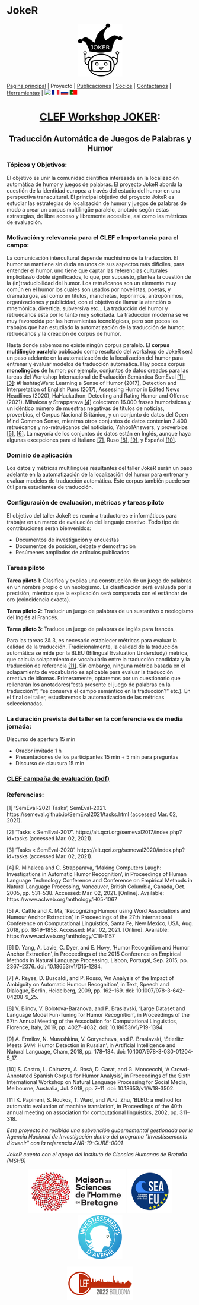 # JokeR
  <p align="center">
  <img src="../img/Joker.png" width="120" height="142">
  </p>

[Pagina principal](index) | Proyecto | [Publicaciones](publications) | [Socios](partners) | [Contáctanos](contact) | [Herramientas](tools) | [<img src="../img/drapeau EN.png" width="20">](https://lepocci.github.io/joker-/EN/index) [<img src="../img/drapeau FR.png" width="20">](https://lepocci.github.io/joker-/FR/index)  [<img src="../img/drapeau RU.png" width="20">](https://lepocci.github.io/joker-/RU/index)  [<img src="../img/drapeau PT.png" width="20">](https://lepocci.github.io/joker-/PT/index)
<br>
  <h1 align="center"><a href="https://lepocci.github.io/joker-/EN">CLEF Workshop JOKER</a>:</h1>
  <h2 align="center">Traducción Automática de Juegos de Palabras y Humor</h2>

  <h3>Tópicos y Objetivos:</h3>
  
  El objetivo es unir la comunidad científica interesada en la localización automática de humor y juegos de palabras. El proyecto JokeR aborda la cuestión de la identidad europea a través del estudio del humor en una perspectiva transcultural. El principal objetivo del proyecto JokeR es estudiar las estrategias de localización de humor y juegos de palabras de modo a crear un corpus multilingüe paralelo, anotado según estas estrategias, de libre acceso y libremente accesible, así como las métricas de evaluación.

  <h3>Motivación y relevancia para el CLEF e Importancia para el campo:</h3> 

  La comunicación intercultural depende muchísimo de la traducción. El humor se mantiene sin duda en unos de sus aspectos más difíciles, para entender el humor, uno tiene que captar las referencias culturales implícitas/o doble significados, lo que, por supuesto, plantea la cuestión de la (in)traducibilidad del humor. Los retruécanos son un elemento muy común en el humor los cuales son usados por novelistas, poetas, y dramaturgos, así como en títulos, manchetas, topónimos, antropónimos, organizaciones y publicidad, con el objetivo de llamar la atención o mnemónica, divertida, subversiva etc...  La traducción del humor y retruécanos esta por lo tanto muy solicitada. La traducción moderna se ve muy favorecida por las herramientas tecnológicas, pero son pocos los trabajos que han estudiado la automatización de la traducción de humor, retruécanos y la creación de corpus de humor.

  Hasta donde sabemos no existe ningún corpus paralelo. El **corpus multilingüe paralelo** publicado como resultado del workshop de JokeR será un paso adelante en la automatización de la localización del humor para entrenar y evaluar modelos de traducción automática. Hay pocos corpus **monolingües** de humor;  por ejemplo, conjuntos de datos creados para las tareas del Workshop Internacional de Evaluación Semántica SemEval <a href="#note1">[1]–[3]</a>: #HashtagWars: Learning a Sense of Humor (2017), Detection and Interpretation of English Puns (2017), Assessing Humor in Edited News Headlines (2020), HaHackathon: Detecting and Rating Humor and Offense (2021). Mihalcea y Strapparava <a href="#note1">[4]</a> colectaron 16.000 frases humorísticas y un idéntico número de muestras negativas de títulos de noticias, proverbios, el Corpus Nacional Británico, y un conjunto de datos del Open Mind Common Sense, mientras otros conjuntos de datos contenían 2.400   retruécanos y no-retruécanos del noticiario, Yahoo!Answers, y proverbios <a href="#note1">[5]</a>, <a href="#note2">[6]</a>. La mayoría de los conjuntos de datos están en Inglés, aunque haya algunas excepciones para el Italiano <a href="#note2">[7]</a>, Ruso <a href="#note2">[8]</a>, <a href="#note2">[9]</a>, y Español <a href="#note2">[10]</a>.

  <h3>Dominio de aplicación</h3>

  Los datos y métricas multilingües resultantes del taller JokeR serán un paso adelante en la automatización de la localización del humor para entrenar y evaluar modelos de traducción automática. Este corpus también puede ser útil para estudiantes de traducción. 

  <h3>Configuración de evaluación, métricas y tareas piloto</h3>

  El objetivo del taller JokeR es reunir a traductores e informáticos para trabajar en un marco de evaluación del lenguaje creativo. Todo tipo de contribuciones serán bienvenidos:
  - Documentos de investigación y encuestas
  - Documentos de posición, debate y demostración
  - Resúmenes ampliados de artículos publicados

  <h3>Tareas piloto</h3>

**Tarea piloto 1**: Clasifica y explica una construcción de un juego de palabras en un nombre propio o un neologismo. La clasificación será evaluada por la precisión, mientras que la explicación será comparada con el estándar de oro (coincidencia exacta).

**Tarea piloto 2**: Traducir un juego de palabras de un sustantivo o neologismo del Inglés al Francés.

**Tarea piloto 3**: Traduce un juego de palabras de inglés para francés. 

Para las tareas 2& 3, es necesario establecer métricas para evaluar la calidad de la traducción. Tradicionalmente, la calidad de la traducción automática se mide por la BLEU (Bilingual Evaluation Understudy) métrica, que calcula solapamiento de vocabulario entre la traducción candidata y la traducción de referencia <a href="#note2">[11]</a>. Sin embargo, ninguna métrica basada en el solapamiento de vocabulario es aplicable para evaluar la traducción creativa de idiomas. Primeramente, optaremos por un cuestionario que rellenarán los anotadores(“está presente el juego de palabras en la traducción?”, “se conserva el campo semántico en la traducción?” etc.). En el final del taller, estudiaremos la automatización de las métricas seleccionadas. 

<h3>La duración prevista del taller en la conferencia es de media jornada:</h3>

Discurso de apertura 15 min
  - Orador invitado 1 h
  - Presentaciones de los participantes 15 min + 5 min para preguntas
  - Discurso de clausura 15 min

<p>
  <a href="./JOKER_CLEF_2021.pdf"><h3>CLEF campaña de evaluación (pdf)</h3></a>
</p>

<h3 id="note1">Referencias:</h3>
  <p>
<p>[1]	‘SemEval-2021 Tasks’, SemEval-2021. https://semeval.github.io/SemEval2021/tasks.html (accessed Mar. 02, 2021).</p>
<p>[2]	‘Tasks < SemEval-2017’. https://alt.qcri.org/semeval2017/index.php?id=tasks (accessed Mar. 02, 2021).</p>
<p>[3]	‘Tasks < SemEval-2020’. https://alt.qcri.org/semeval2020/index.php?id=tasks (accessed Mar. 02, 2021).</p>
<p>[4]	R. Mihalcea and C. Strapparava, ‘Making Computers Laugh: Investigations in Automatic Humor Recognition’, in Proceedings of Human Language Technology Conference and Conference on Empirical Methods in Natural Language Processing, Vancouver, British Columbia, Canada, Oct. 2005, pp. 531–538. Accessed: Mar. 02, 2021. [Online]. Available: https://www.aclweb.org/anthology/H05-1067</p>
<p>[5]	A. Cattle and X. Ma, ‘Recognizing Humour using Word Associations and Humour Anchor Extraction’, in Proceedings of the 27th International Conference on Computational Linguistics, Santa Fe, New Mexico, USA, Aug. 2018, pp. 1849–1858. Accessed: Mar. 02, 2021. [Online]. Available: https://www.aclweb.org/anthology/C18-1157</p>
<p id="note2">[6]	D. Yang, A. Lavie, C. Dyer, and E. Hovy, ‘Humor Recognition and Humor Anchor Extraction’, in Proceedings of the 2015 Conference on Empirical Methods in Natural Language Processing, Lisbon, Portugal, Sep. 2015, pp. 2367–2376. doi: 10.18653/v1/D15-1284.</p>
<p>[7]	A. Reyes, D. Buscaldi, and P. Rosso, ‘An Analysis of the Impact of Ambiguity on Automatic Humour Recognition’, in Text, Speech and Dialogue, Berlin, Heidelberg, 2009, pp. 162–169. doi: 10.1007/978-3-642-04208-9_25.</p>
<p>[8]	V. Blinov, V. Bolotova-Baranova, and P. Braslavski, ‘Large Dataset and Language Model Fun-Tuning for Humor Recognition’, in Proceedings of the 57th Annual Meeting of the Association for Computational Linguistics, Florence, Italy, 2019, pp. 4027–4032. doi: 10.18653/v1/P19-1394.</p>
<p>[9]	A. Ermilov, N. Murashkina, V. Goryacheva, and P. Braslavski, ‘Stierlitz Meets SVM: Humor Detection in Russian’, in Artificial Intelligence and Natural Language, Cham, 2018, pp. 178–184. doi: 10.1007/978-3-030-01204-5_17.</p>
<p>[10]	S. Castro, L. Chiruzzo, A. Rosá, D. Garat, and G. Moncecchi, ‘A Crowd-Annotated Spanish Corpus for Humor Analysis’, in Proceedings of the Sixth International Workshop on Natural Language Processing for Social Media, Melbourne, Australia, Jul. 2018, pp. 7–11. doi: 10.18653/v1/W18-3502.</p>
<p>[11]	K. Papineni, S. Roukos, T. Ward, and W.-J. Zhu, ‘BLEU: a method for automatic evaluation of machine translation’, in Proceedings of the 40th annual meeting on association for computational linguistics, 2002, pp. 311–318.<p/>
  </p>
  
<p>
<em>Este proyecto ha recibido una subvención gubernamental gestionada por la Agencia Nacional de Investigación dentro del programa "Investissements d'avenir" con la referencia ANR-19-GURE-0001
</em>
</p>
<p>
<em>JokeR cuenta con el apoyo del Instituto de Ciencias Humanas de Bretaña (MSHB)</em>
</p>
<div align="center">
  <a href="https://www.mshb.fr"><img src="../img/MSHB.jpg" height="120"></a>
  <a href="https://sea-eu.org/?lang=fr"><img src="../img/SEA-EU.png" height="120"></a>
  <a href="https://www.gouvernement.fr/le-programme-d-investissements-d-avenir"><img src="../img/Investissement avenir.jpeg" height="120"></a>
</div>
<br />
<div align="center">
  <a href="https://clef2022.clef-initiative.eu/index.php"><img src="../img/CLEF2022.png" height="90"></a> 
</div>
